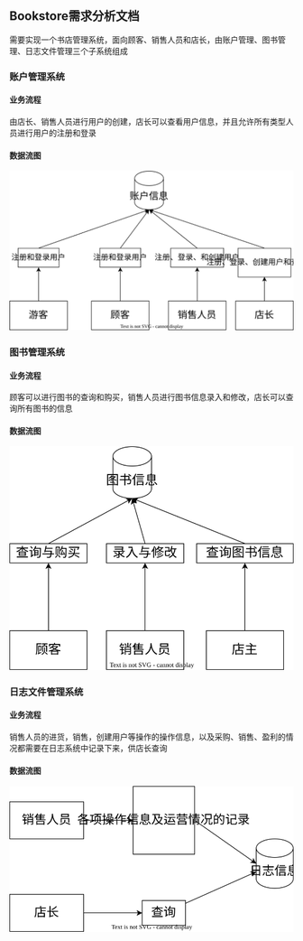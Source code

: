 ## Bookstore需求分析文档
需要实现一个书店管理系统，面向顾客、销售人员和店长，由账户管理、图书管理、日志文件管理三个子系统组成
### 账户管理系统
#### 业务流程
由店长、销售人员进行用户的创建，店长可以查看用户信息，并且允许所有类型人员进行用户的注册和登录
#### 数据流图
![](account.svg)
### 图书管理系统
#### 业务流程
顾客可以进行图书的查询和购买，销售人员进行图书信息录入和修改，店长可以查询所有图书的信息
#### 数据流图
![](book.svg)
### 日志文件管理系统
#### 业务流程
销售人员的进货，销售，创建用户等操作的操作信息，以及采购、销售、盈利的情况都需要在日志系统中记录下来，供店长查询
#### 数据流图
![](log.svg)